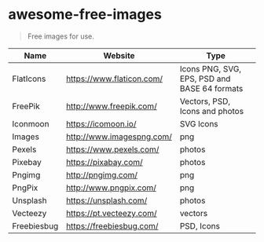 # awesome-free-images
> Free images for use.

Name | Website | Type
------------ | ------- | --------
FlatIcons | https://www.flaticon.com/ | Icons PNG, SVG, EPS, PSD and BASE 64 formats
FreePik | http://www.freepik.com/ | Vectors, PSD, Icons and photos
Iconmoon | https://icomoon.io/ | SVG Icons
Images | http://www.imagespng.com/ | png
Pexels | https://www.pexels.com/ | photos
Pixebay | https://pixabay.com/ | photos
Pngimg | http://pngimg.com/ | png
PngPix | http://www.pngpix.com/ | png
Unsplash | https://unsplash.com/ | photos
Vecteezy | https://pt.vecteezy.com/ | vectors
Freebiesbug | https://freebiesbug.com/ | PSD, Icons
